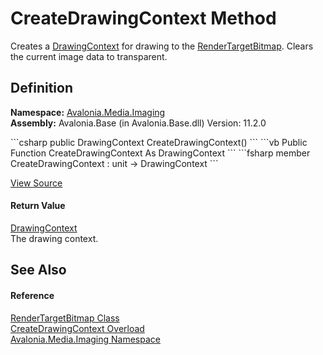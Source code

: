 # CreateDrawingContext Method


Creates a <a href="T_Avalonia_Media_DrawingContext">DrawingContext</a> for drawing to the <a href="T_Avalonia_Media_Imaging_RenderTargetBitmap">RenderTargetBitmap</a>. Clears the current image data to transparent.



## Definition
**Namespace:** <a href="N_Avalonia_Media_Imaging">Avalonia.Media.Imaging</a>  
**Assembly:** Avalonia.Base (in Avalonia.Base.dll) Version: 11.2.0

<Tabs groupId="api-code-preview">
<TabItem value="csharp" label="C#">
```csharp
public DrawingContext CreateDrawingContext()
```
</TabItem>
<TabItem value="vb" label="VB">
```vb
Public Function CreateDrawingContext As DrawingContext
```
</TabItem>
<TabItem value="fsharp" label="F#">
```fsharp
member CreateDrawingContext : unit -> DrawingContext 
```
</TabItem>
</Tabs>



<a href="https://github.com/AvaloniaUI/Avalonia/tree/master/src/Avalonia.Base/Media/Imaging/RenderTargetBitmap.cs#L71" title="View the source code">View Source</a>



#### Return Value
<a href="T_Avalonia_Media_DrawingContext">DrawingContext</a>  
The drawing context.

## See Also


#### Reference
<a href="T_Avalonia_Media_Imaging_RenderTargetBitmap">RenderTargetBitmap Class</a>  
<a href="Overload_Avalonia_Media_Imaging_RenderTargetBitmap_CreateDrawingContext">CreateDrawingContext Overload</a>  
<a href="N_Avalonia_Media_Imaging">Avalonia.Media.Imaging Namespace</a>  
